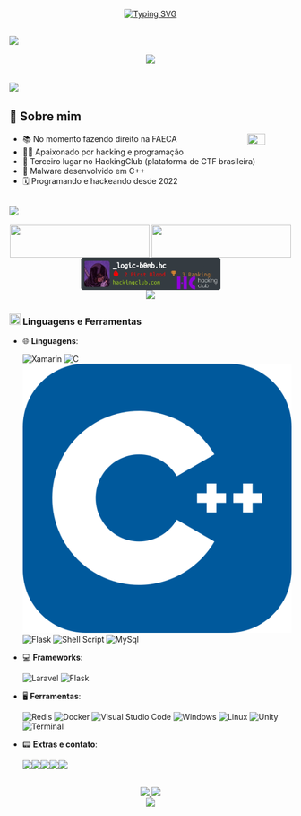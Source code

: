 <p align="center">
<a href="https://git.io/typing-svg"><img src="https://readme-typing-svg.demolab.com?font=Fira+Code&pause=1000&color=5BABFC&width=435&lines=Ol%C3%A1%2C+meu+nome+%C3%A9+Pedro+Correa;mas+pode+me+chamar+de+l0gic_b0mb" alt="Typing SVG" /></a>
</p>

</br>
<img src="https://user-images.githubusercontent.com/73097560/115834477-dbab4500-a447-11eb-908a-139a6edaec5c.gif">
<p align="center">
<img src="https://spotify-github-profile.vercel.app/api/view?uid=22ausi42vvjzr367zioj4444i&cover_image=true&theme=novatorem&show_offline=false&background_color=121212&interchange=false&bar_color_cover=true">
</p>
</br>
<img src="https://user-images.githubusercontent.com/73097560/115834477-dbab4500-a447-11eb-908a-139a6edaec5c.gif">

## 🤖 Sobre mim 

<p align="center">
<img align="right" src="https://www.icegif.com/wp-content/uploads/2022/01/icegif-165.gif" width="25%" height="25%" >
</p>

- :books: No momento fazendo direito na FAECA
- :technologist: Apaixonado por hacking e programação
- :3rd_place_medal: Terceiro lugar no HackingClub (plataforma de CTF brasileira)
- :space_invader: Malware desenvolvido em C++
- :spiral_calendar: Programando e hackeando desde 2022
	

</br>
<img src="https://user-images.githubusercontent.com/73097560/115834477-dbab4500-a447-11eb-908a-139a6edaec5c.gif">
<p align="center">
	<img align="center" src="https://tryhackme-badges.s3.amazonaws.com/Baku03.png" width="249" height="58">
	<img align="center" src="http://www.hackthebox.eu/badge/image/949857" width="249" height="58">
	<img align="center" src="HackingClub.png" width="249" height="58">
	</br>
	<img src="https://user-images.githubusercontent.com/73097560/115834477-dbab4500-a447-11eb-908a-139a6edaec5c.gif">
</p>

### <img src="https://github.githubassets.com/images/icons/emoji/suspect.png" width="20" height="20"> Linguagens e Ferramentas


<p align="center">
	
- :globe_with_meridians: **Linguagens**:
    
    ![Xamarin](https://img.shields.io/badge/Xamarin-3498DB?style=for-the-badge&logo=xamarin&logoColor=white)
    ![C](https://img.shields.io/badge/C%20-%232370ED.svg?style=for-the-badge&logo=c&logoColor=white)
    ![C++](https://github.com/tandpfun/skill-icons/blob/main/icons/CPP.svg) 
    ![Flask](https://img.shields.io/badge/Flask-000000?style=for-the-badge&logo=flask&logoColor=white)
    ![Shell Script](https://img.shields.io/badge/shell_script-%23121011.svg?style=for-the-badge&logo=gnu-bash&logoColor=white)
    ![MySql](https://img.shields.io/badge/MySQL-00000F?style=for-the-badge&logo=mysql&logoColor=white)
	
- :computer: **Frameworks**:
	
    ![Laravel](https://img.shields.io/badge/Laravel-FF2D20?style=for-the-badge&logo=laravel&logoColor=white)
    ![Flask](https://img.shields.io/badge/Flask-000000?style=for-the-badge&logo=flask&logoColor=white)	

- :desktop_computer: **Ferramentas**:
	
    ![Redis](https://img.shields.io/badge/Redis-D9281A?style=for-the-badge&logo=redis&logoColor=white)
    ![Docker](https://img.shields.io/badge/Docker-2496ED?style=for-the-badge&logo=docker&logoColor=white)
    ![Visual Studio Code](https://img.shields.io/badge/Visual%20Studio%20Code-0078d7.svg?style=for-the-badge&logo=visual-studio-code&logoColor=white)
    ![Windows](https://img.shields.io/badge/Windows-017AD7?style=for-the-badge&logo=windows&logoColor=white)
    ![Linux](https://img.shields.io/badge/Linux-FCC624?style=for-the-badge&logo=linux&logoColor=black)
    ![Unity](https://img.shields.io/badge/Unity-100000?style=for-the-badge&logo=unity&logoColor=white)
    ![Terminal](https://img.shields.io/badge/Terminal-%23054020?style=for-the-badge&logo=gnu-bash&logoColor=white)
     

- :pager: **Extras e contato**:
	

  <a href="#" alt="Twitter">
    <img align='left' src="https://img.shields.io/badge/Twitter-1DA1F2?style=for-the-badge&logo=twitter&logoColor=white"/>
  </a>

  <a href="https://www.linkedin.com/in/pedro-correa-a89095275/" alt="Linkedin">
    <img align='left' src="https://img.shields.io/badge/LinkedIn-0077B5?style=for-the-badge&logo=linkedin&logoColor=white"/>
  </a>

  <a href="https://www.facebook.com/profile.php?id=100005350508195" alt="Facebook">
    <img align='left' src="https://img.shields.io/badge/Facebook-1877F2?style=for-the-badge&logo=facebook&logoColor=white"/>
  </a>

  <a href="https://www.instagram.com/pedro_0x80/" alt="Instagram">
    <img align='left' src="https://img.shields.io/badge/Instagram-E4405F?style=for-the-badge&logo=instagram&logoColor=white"/>
  </a>

<a href="https://medium.com/@l0gic" alt="Medium">
    <img align='left' src="https://img.shields.io/badge/Medium-12100E?style=for-the-badge&logo=medium&logoColor=white"/>
 </a>
	
<br><br>

<p align="center">
  <a href="#" alt="Estatisticas">
    <img src="https://github-readme-stats.vercel.app/api?username=baku01&theme=dark" style="height: 150px;">
    <img src="https://github-readme-stats.vercel.app/api/top-langs/?username=baku01&hide=html&layout=compact&theme=dark" style="height: 150px;">
  </a>
			
</br>
<img src="https://user-images.githubusercontent.com/73097560/115834477-dbab4500-a447-11eb-908a-139a6edaec5c.gif">
